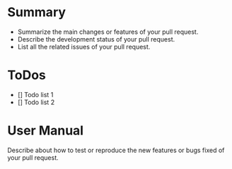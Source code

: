 # Summary
- Summarize the main changes or features of your pull request.
- Describe the development status of your pull request.
- List all the related issues of your pull request.

# ToDos
- [] Todo list 1
- [] Todo list 2

# User Manual
Describe about how to test or reproduce the new features or bugs fixed of your pull request.